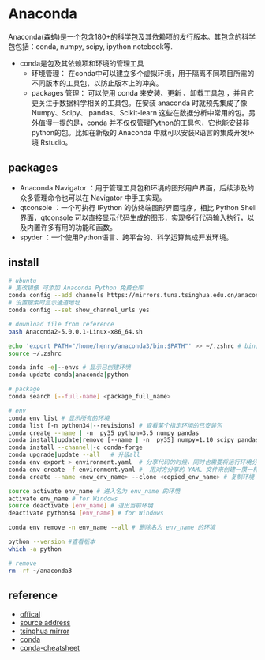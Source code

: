 # Anaconda

Anaconda(森蚺)是一个包含180+的科学包及其依赖项的发行版本。其包含的科学包包括：conda, numpy, scipy, ipython notebook等.

* conda是包及其依赖项和环境的管理工具
    - 环境管理： 在conda中可以建立多个虚拟环境，用于隔离不同项目所需的不同版本的工具包，以防止版本上的冲突。
    - packages 管理： 可以使用 conda 来安装、更新 、卸载工具包 ，并且它更关注于数据科学相关的工具包。在安装 anaconda 时就预先集成了像 Numpy、Scipy、 pandas、Scikit-learn 这些在数据分析中常用的包。另外值得一提的是，conda 并不仅仅管理Python的工具包，它也能安装非python的包。比如在新版的 Anaconda 中就可以安装R语言的集成开发环境 Rstudio。

## packages

- Anaconda Navigator ：用于管理工具包和环境的图形用户界面，后续涉及的众多管理命令也可以在 Navigator 中手工实现。
- qtconsole ：一个可执行 IPython 的仿终端图形界面程序，相比 Python Shell 界面，qtconsole 可以直接显示代码生成的图形，实现多行代码输入执行，以及内置许多有用的功能和函数。
- spyder ：一个使用Python语言、跨平台的、科学运算集成开发环境。

## install

```sh
# ubuntu
# 更改镜像 可添加 Anaconda Python 免费仓库
conda config --add channels https://mirrors.tuna.tsinghua.edu.cn/anaconda/pkgs/free/
# 设置搜索时显示通道地址
conda config --set show_channel_urls yes

# download file from reference
bash Anaconda2-5.0.0.1-Linux-x86_64.sh

echo 'export PATH="/home/henry/anaconda3/bin:$PATH"' >> ~/.zshrc # bin目录加入PATH: ~/.bashrc /etc/profile 系统变量PATH
source ~/.zshrc

conda info -e|--envs # 显示已创建环境
conda update conda|anaconda|python

# package
conda search [--full-name] <package_full_name>

# env
conda env list # 显示所有的环境
conda list [-n python34|--revisions] # 查看某个指定环境的已安装包
conda create --name | -n  py35 python=3.5 numpy pandas
conda install|update|remove [--name | -n  py35] numpy=1.10 scipy pandas
conda install --channel|-c conda-forge
conda upgrade|update --all   # 升级all
conda env export > environment.yaml  # 分享代码的时候，同时也需要将运行环境分享给大家，执行如下命令可以将当前环境下的 package 信息存入名为 environment 的 YAML 文件中
conda env create -f environment.yaml #  用对方分享的 YAML 文件来创建一摸一样的运行环境。
conda create --name <new_env_name> --clone <copied_env_name> # 复制环境

source activate env_name # 进入名为 env_name 的环境
activate env_name # for Windows
source deactivate [env_name] # 退出当前环境
deactivate python34 [env_name] # for Windows

conda env remove -n env_name --all # 删除名为 env_name 的环境

python --version #查看版本
which -a python

# remove
rm -rf ~/anaconda3
```

## reference

* [offical](https://www.anaconda.com/download/)
* [source address](https://repo.continuum.io/archive/index.html)
* [tsinghua mirror](https://mirrors.tuna.tsinghua.edu.cn/help/anaconda/)
* [conda](https://conda.io/docs/index.html)
* [conda-cheatsheet](https://conda.io/docs/_downloads/conda-cheatsheet.pdf)
